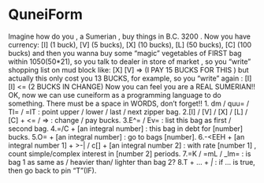 # QuneiForm

  Imagine how do you , a Sumerian , buy things in B.C. 3200 . Now you have currency: 
[I] (1 buck), [V] (5 bucks), [X] (10 bucks), [L] (50 bucks), [C] (100 bucks)
and then you wanna buy some “magic” vegetables of FIRST bag within 1050(50*21), so you talk to dealer in store of market , so you “write” shopping list on mud block like:
	[X] [V] => 
(I PAY 15 BUCKS FOR THIS )
but actually this only cost you 13 BUCKS, for example, so you “write” again :
	[I] [I] <=
(2 BUCKS IN CHANGE)
    Now you can feel you are a REAL SUMERIAN!! OK, now we can use cuneiform as a programming language to do something. There must be a space in WORDS, don’t forget!!
	1. dm / quu= / Tl= / =lT : point upper / lower / last / next zipper bag.
	2.[I] / [V] / [X] / [L] / [C] + <= / => : change / pay bucks.
	3.E^= / Ev= : list this bag as first / second bag.
	4.=/C + [an integral number] : this bag in debt for [number] bucks.
	5.O\= + [an integral number] : go to bags [number]. 
	6.-<EEH + [an integral number 1] + >-| / c[] + [an integral number 2] : with rate [number 1] , count simple/complex interest in [number 2] periods.
	7.=K / =mL / _lm= : is bag 1 as same as / heavier than/ lighter than bag 2?
	8.T + … + _|_ : if … is true, then go back to pin “T”(IF).

